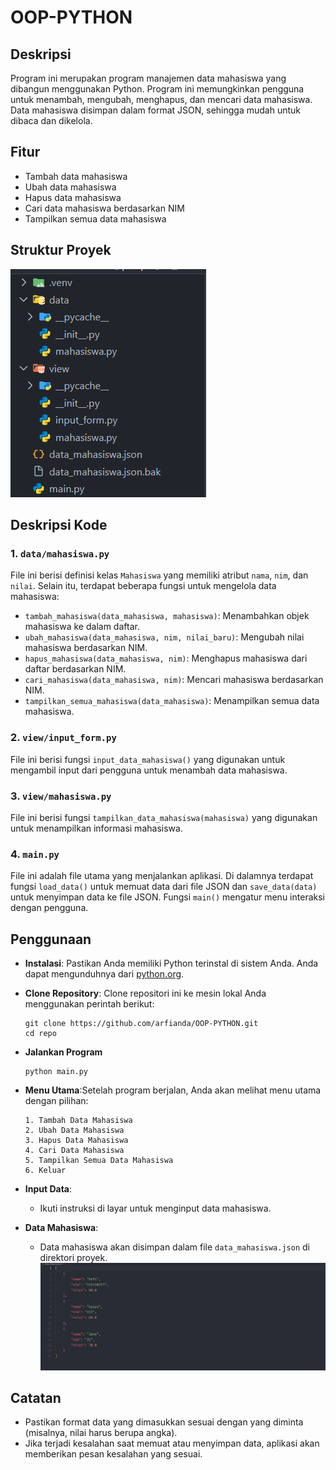 # OOP-PYTHON

## Deskripsi
Program ini merupakan program manajemen data mahasiswa yang dibangun menggunakan Python. Program ini memungkinkan pengguna untuk menambah, mengubah, menghapus, dan mencari data mahasiswa. Data mahasiswa disimpan dalam format JSON, sehingga mudah untuk dibaca dan dikelola.

## Fitur
- Tambah data mahasiswa
- Ubah data mahasiswa
- Hapus data mahasiswa
- Cari data mahasiswa berdasarkan NIM
- Tampilkan semua data mahasiswa

## Struktur Proyek

![](lib/img/image.png)

## Deskripsi Kode

### 1. `data/mahasiswa.py`

File ini berisi definisi kelas `Mahasiswa` yang memiliki atribut `nama`, `nim`, dan `nilai`. Selain itu, terdapat beberapa fungsi untuk mengelola data mahasiswa:

- `tambah_mahasiswa(data_mahasiswa, mahasiswa)`: Menambahkan objek mahasiswa ke dalam daftar.
- `ubah_mahasiswa(data_mahasiswa, nim, nilai_baru)`: Mengubah nilai mahasiswa berdasarkan NIM.
- `hapus_mahasiswa(data_mahasiswa, nim)`: Menghapus mahasiswa dari daftar berdasarkan NIM.
- `cari_mahasiswa(data_mahasiswa, nim)`: Mencari mahasiswa berdasarkan NIM.
- `tampilkan_semua_mahasiswa(data_mahasiswa)`: Menampilkan semua data mahasiswa.

### 2. `view/input_form.py`

File ini berisi fungsi `input_data_mahasiswa()` yang digunakan untuk mengambil input dari pengguna untuk menambah data mahasiswa.

### 3. `view/mahasiswa.py`

File ini berisi fungsi `tampilkan_data_mahasiswa(mahasiswa)` yang digunakan untuk menampilkan informasi mahasiswa.

### 4. `main.py`

File ini adalah file utama yang menjalankan aplikasi. Di dalamnya terdapat fungsi `load_data()` untuk memuat data dari file JSON dan `save_data(data)` untuk menyimpan data ke file JSON. Fungsi `main()` mengatur menu interaksi dengan pengguna.


## Penggunaan
- **Instalasi**: Pastikan Anda memiliki Python terinstal di sistem Anda. Anda dapat mengunduhnya dari [python.org](https://www.python.org/downloads/).

- **Clone Repository**: Clone repositori ini ke mesin lokal Anda menggunakan perintah berikut:
   ```
   git clone https://github.com/arfianda/OOP-PYTHON.git
   cd repo
   ```

- **Jalankan Program**

    ```
    python main.py
    ```

- **Menu Utama**:Setelah program berjalan, Anda akan melihat menu utama dengan pilihan:
    ```
    1. Tambah Data Mahasiswa
    2. Ubah Data Mahasiswa
    3. Hapus Data Mahasiswa
    4. Cari Data Mahasiswa
    5. Tampilkan Semua Data Mahasiswa
    6. Keluar
    ```

- **Input Data**:
    - Ikuti instruksi di layar untuk menginput data mahasiswa.

- **Data Mahasiswa**:
    - Data mahasiswa akan disimpan dalam file `data_mahasiswa.json` di direktori proyek.
    ![](lib/img/image3.png)


## Catatan

- Pastikan format data yang dimasukkan sesuai dengan yang diminta (misalnya, nilai harus berupa angka).
- Jika terjadi kesalahan saat memuat atau menyimpan data, aplikasi akan memberikan pesan kesalahan yang sesuai.



